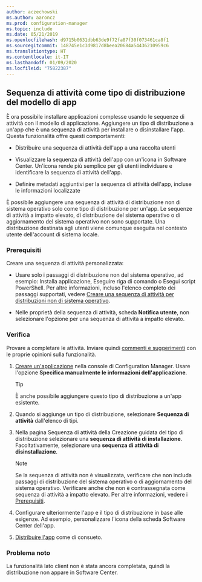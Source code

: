 ```yaml
---
author: aczechowski
ms.author: aaroncz
ms.prod: configuration-manager
ms.topic: include
ms.date: 05/21/2019
ms.openlocfilehash: d9715b0631dbb63de9f72fa87f30f073461ca8f1
ms.sourcegitcommit: 148745e1c3d9817d8beea20684a54436210959c6
ms.translationtype: HT
ms.contentlocale: it-IT
ms.lasthandoff: 01/09/2020
ms.locfileid: "75822387"
---
```

## <a name="bkmk_tsdt"></a> Sequenza di attività come tipo di distribuzione del modello di app

<!--3555953-->

È ora possibile installare applicazioni complesse usando le sequenze di attività con il modello di applicazione. Aggiungere un tipo di distribuzione a un'app che è una sequenza di attività per installare o disinstallare l'app. Questa funzionalità offre questi comportamenti:

- Distribuire una sequenza di attività dell'app a una raccolta utenti

- Visualizzare la sequenza di attività dell'app con un'icona in Software Center. Un'icona rende più semplice per gli utenti individuare e identificare la sequenza di attività dell'app.

- Definire metadati aggiuntivi per la sequenza di attività dell'app, incluse le informazioni localizzate

È possibile aggiungere una sequenza di attività di distribuzione non di sistema operativo solo come tipo di distribuzione per un'app. Le sequenze di attività a impatto elevato, di distribuzione del sistema operativo o di aggiornamento del sistema operativo non sono supportate. Una distribuzione destinata agli utenti viene comunque eseguita nel contesto utente dell'account di sistema locale.

### <a name="prerequisites"></a>Prerequisiti

Creare una sequenza di attività personalizzata:

- Usare solo i passaggi di distribuzione non del sistema operativo, ad esempio: Installa applicazione, Eseguire riga di comando o Esegui script PowerShell. Per altre informazioni, incluso l'elenco completo dei passaggi supportati, vedere [Creare una sequenza di attività per distribuzioni non di sistema operativo](/sccm/osd/deploy-use/create-a-task-sequence-for-non-operating-system-deployments).

- Nelle proprietà della sequenza di attività, scheda **Notifica utente**, non selezionare l'opzione per una sequenza di attività a impatto elevato.

### <a name="try-it-out"></a>Verifica

Provare a completare le attività. Inviare quindi [commenti e suggerimenti](/sccm/core/understand/find-help#product-feedback) con le proprie opinioni sulla funzionalità.

1. [Creare un'applicazione](/sccm/apps/deploy-use/create-applications#bkmk_create) nella console di Configuration Manager. Usare l'opzione **Specifica manualmente le informazioni dell'applicazione**.  

    > [!Tip]  
    > È anche possibile aggiungere questo tipo di distribuzione a un'app esistente.  

1. Quando si aggiunge un tipo di distribuzione, selezionare **Sequenza di attività** dall'elenco di tipi.

1. Nella pagina Sequenza di attività della Creazione guidata del tipo di distribuzione selezionare una **sequenza di attività di installazione**. Facoltativamente, selezionare una **sequenza di attività di disinstallazione**.  

    > [!Note]  
    > Se la sequenza di attività non è visualizzata, verificare che non includa passaggi di distribuzione del sistema operativo o di aggiornamento del sistema operativo. Verificare anche che non è contrassegnata come sequenza di attività a impatto elevato. Per altre informazioni, vedere i [Prerequisiti](#prerequisites).  

1. Configurare ulteriormente l'app e il tipo di distribuzione in base alle esigenze. Ad esempio, personalizzare l'icona della scheda Software Center dell'app.

1. [Distribuire l'app](/sccm/apps/deploy-use/deploy-applications#bkmk_deploy) come di consueto.


### <a name="known-issue"></a>Problema noto

La funzionalità lato client non è stata ancora completata, quindi la distribuzione non appare in Software Center.
